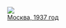![](/books/sci_history/Лион%20Фейхтвангер/Москва,%201937%20год.jpg)  
[Москва, 1937 год](/books/sci_history/Лион%20Фейхтвангер/Москва,%201937%20год)
